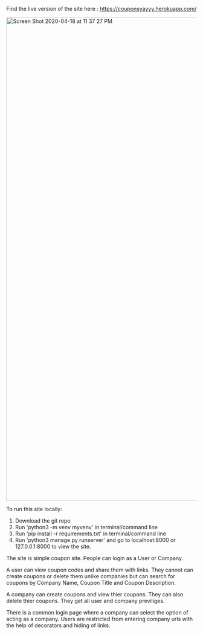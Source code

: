 Find the live version of the site here : https://couponsyayyy.herokuapp.com/

<img width="1280" alt="Screen Shot 2020-04-18 at 11 37 27 PM" src="https://user-images.githubusercontent.com/54800651/79653188-86eb4380-81cf-11ea-8975-23f6d68bbed2.png">

To run this site locally:

1. Download the git repo
2. Run 'python3 -m venv myvenv' in terminal/command line
3. Run 'pip install -r requirements.txt' in terminal/command line
4. Run 'python3 manage.py runserver' and go to localhost:8000 or 127.0.0.1:8000 to view the site.


The site is simple coupon site. People can login as a User or Company.

A user can view coupon codes and share them with links. They cannot can create coupons or delete them unlike companies but can search for coupons by Company Name, Coupon Title and Coupon Description.

A company can create coupons and view thier coupons. They can also delete thier coupons. They get all user and company previliges.

There is a common login page where a company can select the option of acting as a company. Users are restricted from entering company urls with the help of decorators and hiding of links.

